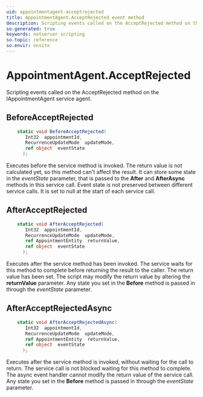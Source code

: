 ```yaml
---
uid: appointmentagent-acceptrejected
title: AppointmentAgent.AcceptRejected event method
description: Scripting events called on the AcceptRejected method on the AppointmentAgent service agent.
so.generated: true
keywords: netserver scripting
so.topic: reference
so.envir: onsite
---
```

# AppointmentAgent.AcceptRejected

Scripting events called on the <see cref='M:IAppointmentAgent.AcceptRejected'>AcceptRejected</see> method on the <see cref='IAppointmentAgent'>IAppointmentAgent</see>  service agent.

## BeforeAcceptRejected
```cs
    static void BeforeAcceptRejected(
       Int32  appointmentId,
       RecurrenceUpdateMode  updateMode,
       ref object  eventState
      );
```
Executes before the service method is invoked.
The return value is not calculated yet, so this method can't affect the result.
It can store some state in the *eventState* parameter, that is passed to the **After** and **AfterAsync** methods in this service call.
Event state is not preserved between different service calls. It is set to null at the start of each service call.
## AfterAcceptRejected
```cs
    static void AfterAcceptRejected(
       Int32  appointmentId,
       RecurrenceUpdateMode  updateMode,
       ref AppointmentEntity  returnValue,
       ref object  eventState
      );
```
Executes after the service method has been invoked. The service waits for this method to complete before returning the result to the caller.
The return value has been set. The script may modify the return value by altering the **returnValue** parameter.
Any state you set in the **Before** method is passed in through the *eventState* parameter.
## AfterAcceptRejectedAsync
```cs
    static void AfterAcceptRejectedAsync(
       Int32  appointmentId,
       RecurrenceUpdateMode  updateMode,
       ref AppointmentEntity  returnValue,
       ref object  eventState
      );
```
Executes after the service method is invoked, without waiting for the call to return.
The service call is not blocked waiting for this method to complete.
The async event handler cannot modify the return value of the service call.
Any state you set in the **Before** method is passed in through the *eventState* parameter.

